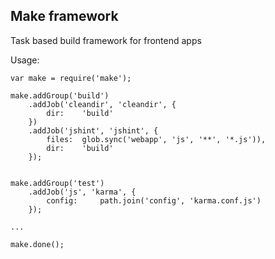 ## Make framework

Task based build framework for frontend apps


Usage:
```
var make = require('make');

make.addGroup('build')
    .addJob('cleandir', 'cleandir', {
        dir:    'build'
    })
    .addJob('jshint', 'jshint', {
        files:  glob.sync('webapp', 'js', '**', '*.js')),
        dir:    'build'
    });
    

make.addGroup('test')
    .addJob('js', 'karma', {
        config:     path.join('config', 'karma.conf.js')
    });

...

make.done();

```
